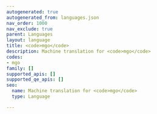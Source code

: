 ```yaml
---
autogenerated: true
autogenerated_from: languages.json
nav_order: 1000
nav_exclude: true
parent: Languages
layout: language
title: <code>mgo</code>
description: Machine translation for <code>mgo</code>
codes:
- mgo
family: []
supported_apis: []
supported_qe_apis: []
seo:
  name: Machine translation for <code>mgo</code>
  type: Language

---
```



